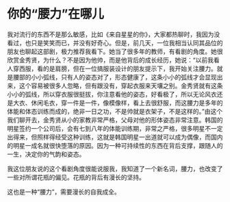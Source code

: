 # 你的“腰力”在哪儿

我对流行的东西不是那么敏感，比如《来自星星的你》，大家都热聊时，我因为没看过，也只是笑笑而已，并没有好奇心。但是，前几天，一位我相当认同其品位的朋友也聊起这部剧，极力推荐我看下。她当了很多年的教师，有看剧的角度。她很欣赏金秀贤，为什么？不是因为他帅，而是他背后的成长经历，她说：“以前我看人穿西服，看的是肩膀，但在一位搞服装设计的朋友提示下，我开始关注腰力。就是腰部的小小弧线，只有人的姿态对了，形态健康了，这条小小的弧线才会显现出来，这个容易被很多人忽略，但有跟没有，穿起衣服来天壤之别。金秀贤就有这条小小的弧线，所以穿衣服很挺拔，你注意看他的姿态，好看极了，所以无论风衣还是大衣、休闲毛衣，穿一件是一件，像模像样，看上去很舒服，而这腰力是多年的体能和体态训练而成的，绝非一日之功，不是帅就是衣架子，不是这样的。”由这个我们聊开去，金秀贤从小的家教非常严格，父母对他的形体姿态非常注意。韩国的明星签约一个公司后，会有七到八年的体能训练期，非常之严格，很多明星不一定出得来，但照样得经受这种训练，这就是韩国明星一出道就可以成为偶像，而国内的明星一成名就很快堕落的原因。因为一种可持续性的东西在背后支撑，跟随人的一生，决定你的气韵和姿态。 

我这位朋友说的这个看剧角度很能说服我，我知道了一个新名词，腰力，也改变了一些对所谓花瓶的偏见。花瓶的背后有漫长的坚持。 

这也是一种“腰力”，需要漫长的自我成全。